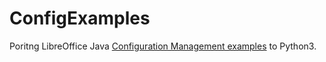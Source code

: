 # ConfigExamples

Poritng LibreOffice Java <a href="http://api.libreoffice.org/examples/DevelopersGuide/examples.html#Configuration">Configuration Management examples</a> to Python3.
